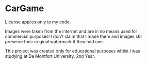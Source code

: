 # CarGame
License applies only to my code. 

Images were taken from the internet and are in no means used for commercial purposes! I don't claim that I made them and images still preserve their original watermark if they had one.

This project was created only for educational purposes whilst I was studying at De Montfort University, 2nd Year.
